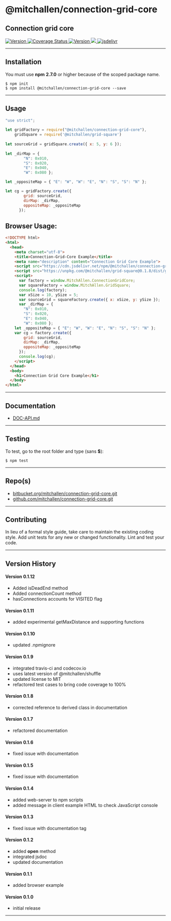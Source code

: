 
@mitchallen/connection-grid-core
==
Connection grid core
--

<p align="left">

  <a href="https://travis-ci.org/mitchallen/connection-grid-core">
    <img src="https://img.shields.io/travis/mitchallen/connection-grid-core.svg?style=flat-square" alt="Version">
  </a>
  
  <a href="https://codecov.io/gh/mitchallen/connection-grid-core">
    <img src="https://codecov.io/gh/mitchallen/connection-grid-core/branch/master/graph/badge.svg" alt="Coverage Status">
  </a>
  
  <a href="https://npmjs.org/package/@mitchallen/connection-grid-core">
    <img src="http://img.shields.io/npm/v/@mitchallen/connection-grid-core.svg?style=flat-square" alt="Version">
  </a>
  
  <a href="https://npmjs.org/package/@mitchallen/connection-grid-core">
    <img src="https://img.shields.io/github/license/mitchallen/connection-grid-core.svg">
  </a>

  <a href="https://www.jsdelivr.com/package/npm/@mitchallen/connection-grid-core">
    <img src="https://data.jsdelivr.com/v1/package/npm/@mitchallen/connection-grid-core/badge" alt="jsdelivr">
  </a>
  
</p>

* * *
## Installation

You must use __npm__ __2.7.0__ or higher because of the scoped package name.

    $ npm init
    $ npm install @mitchallen/connection-grid-core --save
  
* * *

## Usage

```js
"use strict";
    
let gridFactory = require("@mitchallen/connection-grid-core"),
    gridSquare = require('@mitchallen/grid-square')
    
let sourceGrid = gridSquare.create({ x: 5, y: 6 });
	
let _dirMap = { 
        "N": 0x010, 
        "S": 0x020, 
        "E": 0x040, 
        "W": 0x080 };

let _oppositeMap = { "E": "W", "W": "E", "N": "S", "S": "N" };

let cg = gridFactory.create({  
        grid: sourceGrid,     
        dirMap: _dirMap,
        oppositeMap: _oppositeMap 
      });
```

## Browser Usage:

```html
<!DOCTYPE html>
<html>
  <head>
    <meta charset="utf-8">
    <title>Connection-Grid-Core Example</title>
    <meta name="description" content="Connection Grid Core Example">
    <script src="https://cdn.jsdelivr.net/npm/@mitchallen/connection-grid-core@0.1.21/dist/connection-grid-core.min.js"></script>
    <script src="https://unpkg.com/@mitchallen/grid-square@0.1.8/dist/grid-square.min.js"></script>
    <script>
      var factory = window.MitchAllen.ConnectionGridCore;
      var squareFactory = window.MitchAllen.GridSquare;
      console.log(factory);
      var xSize = 10, ySize = 5;
      var sourceGrid = squareFactory.create({ x: xSize, y: ySize });
      var _dirMap = { 
        "N": 0x010, 
        "S": 0x020, 
        "E": 0x040, 
        "W": 0x080 };
    let _oppositeMap = { "E": "W", "W": "E", "N": "S", "S": "N" };
    var cg = factory.create({ 
        grid: sourceGrid, 
        dirMap: _dirMap,
        oppositeMap: _oppositeMap 
      });
      console.log(cg); 
    </script>
  </head>
  <body>
    <h1>Connection Grid Core Example</h1>
  </body>
</html>
```
    
* * *

## Documentation

* [DOC-API.md](./DOC-API.md)

* * *

## Testing

To test, go to the root folder and type (sans __$__):

    $ npm test
   
* * *
 
## Repo(s)

* [bitbucket.org/mitchallen/connection-grid-core.git](https://bitbucket.org/mitchallen/connection-grid-core.git)
* [github.com/mitchallen/connection-grid-core.git](https://github.com/mitchallen/connection-grid-core.git)

* * *

## Contributing

In lieu of a formal style guide, take care to maintain the existing coding style.
Add unit tests for any new or changed functionality. Lint and test your code.

* * *

## Version History

#### Version 0.1.12

* Added isDeadEnd method
* Added connectionCount method
* hasConnections accounts for VISITED flag

#### Version 0.1.11

* added experimental getMaxDistance and supporting functions

#### Version 0.1.10

* updated .npmignore

#### Version 0.1.9

* integrated travis-ci and codecov.io
* uses latest version of @mitchallen/shuffle
* updated license to MIT
* refactored test cases to bring code coverage to 100%

#### Version 0.1.8

* corrected reference to derived class in documentation

#### Version 0.1.7

* refactored documentation

#### Version 0.1.6

* fixed issue with documentation

#### Version 0.1.5

* fixed issue with documentation

#### Version 0.1.4

* added web-server to npm scripts
* added message in client example HTML to check JavaScript console

#### Version 0.1.3

* fixed issue with documentation tag

#### Version 0.1.2 

* added __open__ method
* integrated jsdoc
* updated documentation

#### Version 0.1.1 

* added browser example

#### Version 0.1.0 

* initial release

* * *
